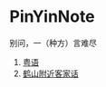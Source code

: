 # PinYinNote
别问，一（种方）言难尽

1. [粤语](./%E7%B2%A4%E8%AF%AD.md)
1. [鹤山附近客家话](./%E9%B9%A4%E5%B1%B1%E9%99%84%E8%BF%91%E5%AE%A2%E5%AE%B6%E8%AF%9D.md)
